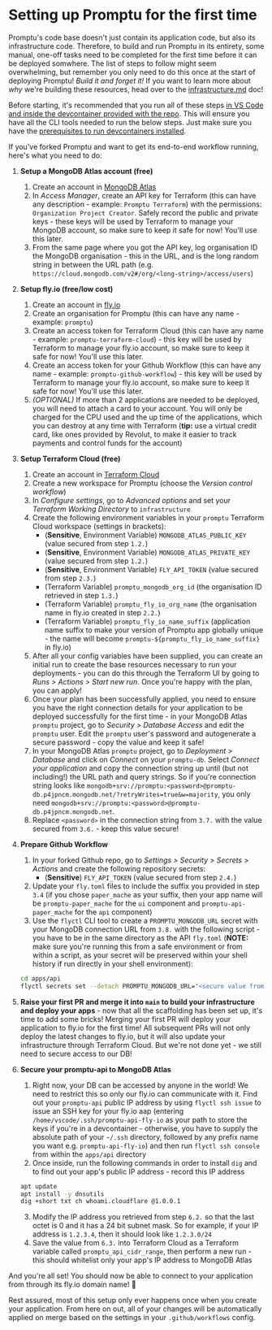 # Setting up Promptu for the first time

Promptu's code base doesn't just contain its application code, but also its infrastructure code. Therefore, to build and run Promptu in its entirety, some manual, one-off tasks need to be completed for the first time before it can be deployed somwhere. The list of steps to follow might seem overwhelming, but remember you only need to do this once at the start of deploying Promptu! _Build it and forget it!_ If you want to learn more about _why_ we're building these resources, head over to the [infrastructure.md](./infrastructure.md) doc!

Before starting, it's recommended that you run all of these steps [in VS Code and inside the devcontainer provided with the repo](https://code.visualstudio.com/docs/devcontainers/containers#_quick-start-open-an-existing-folder-in-a-container). This will ensure you have all the CLI tools needed to run the below steps. Just make sure you have the [prerequisites to run devcontainers installed](https://code.visualstudio.com/docs/devcontainers/containers#_installation).

If you've forked Promptu and want to get its end-to-end workflow running, here's what you need to do:

1. **Setup a MongoDB Atlas account (free)**
   1. Create an account in [MongoDB Atlas](https://www.mongodb.com/atlas/database)
   2. In _Access Manager_, create an API key for Terraform (this can have any description - example: `Promptu Terraform`) with the permissions: `Organization Project Creator`. Safely record the public and private keys - these keys will be used by Terraform to manage your MongoDB account, so make sure to keep it safe for now! You'll use this later.
   3. From the same page where you got the API key, log organisation ID the MongoDB organisation - this in the URL, and is the long random string in between the URL path (e.g. `https://cloud.mongodb.com/v2#/org/<long-string>/access/users`)
2. **Setup fly.io (free/low cost)**
   1. Create an account in [fly.io](https://fly.io/)
   2. Create an organisation for Promptu (this can have any name - example: `promptu`)
   3. Create an access token for Terraform Cloud (this can have any name - example: `promptu-terraform-cloud`) - this key will be used by Terraform to manage your fly.io account, so make sure to keep it safe for now! You'll use this later.
   4. Create an access token for your Github Workflow (this can have any name - example: `promptu-github-workflow`) - this key will be used by Terraform to manage your fly.io account, so make sure to keep it safe for now! You'll use this later.
   5. _(OPTIONAL)_ If more than 2 applications are needed to be deployed, you will need to attach a card to your account. You will only be charged for the CPU used and the up time of the applications, which you can destroy at any time with Terraform (**tip:** use a virtual credit card, like ones provided by Revolut, to make it easier to track payments and control funds for the account)
3. **Setup Terraform Cloud (free)**
   1. Create an account in [Terraform Cloud](https://cloud.hashicorp.com/products/terraform)
   2. Create a new workspace for Promptu (choose the _Version control workflow_)
   3. In _Configure settings_, go to _Advanced options_ and set your _Terraform Working Directory_ to `infrastructure`
   4. Create the following environment variables in your `promptu` Terraform Cloud workspace (settings in brackets):
      - (**Sensitive**, Environment Variable) `MONGODB_ATLAS_PUBLIC_KEY` (value secured from step `1.2.`)
      - (**Sensitive**, Environment Variable) `MONGODB_ATLAS_PRIVATE_KEY` (value secured from step `1.2.`)
      - (**Sensitive**, Environment Variable) `FLY_API_TOKEN` (value secured from step `2.3.`)
      - (Terraform Variable) `promptu_mongodb_org_id` (the organisation ID retrieved in step `1.3.`)
      - (Terraform Variable) `promptu_fly_io_org_name` (the organisation name in fly.io created in step `2.2.`)
      - (Terraform Variable) `promptu_fly_io_name_suffix` (application name suffix to make your version of Promptu app globally unique - the name will become `promptu-${promptu_fly_io_name_suffix}` in fly.io)
   5. After all your config variables have been supplied, you can create an initial run to create the base resources necessary to run your deployments - you can do this through the Terraform UI by going to _Runs > Actions > Start new run_. Once you're happy with the plan, you can apply!
   6. Once your plan has been successfully applied, you need to ensure you have the right connection details for your application to be deployed successfully for the first time - in your MongoDB Atlas `promptu` project, go to _Security > Database Access_ and edit the `promptu` user. Edit the `promptu` user's password and autogenerate a secure password - copy the value and keep it safe!
   7. In your MongoDB Atlas `promptu` project, go to _Deployment > Database_ and click on _Connect_ on your `promptu-db`. Select _Connect your application_ and copy the connection string up until (but not including!) the URL path and query strings. So if you're connection string looks like `mongodb+srv://promptu:<password>@promptu-db.p4jpncm.mongodb.net/?retryWrites=true&w=majority`, you only need `mongodb+srv://promptu:<password>@promptu-db.p4jpncm.mongodb.net`.
   8. Replace `<password>` in the connection string from `3.7.` with the value secured from `3.6.` - keep this value secure!

4. **Prepare Github Workflow**
   1. In your forked Github repo, go to _Settings > Security > Secrets > Actions_ and create the following repository secrets:
      - (**Sensitive**) `FLY_API_TOKEN` (value secured from step `2.4.`)
   2. Update your `fly.toml` files to include the suffix you provided in step `3.4` (if you chose `paper_mache` as your suffix, then your app name will be `promptu-paper_mache` for the `ui` component and `promptu-api-paper_mache` for the `api` component)
   3. Use the `flyctl` CLI tool to create a `PROMPTU_MONGODB_URL` secret with your MongoDB connection URL from `3.8.` with the following script - you have to be in the same directory as the API `fly.toml` (**NOTE:** make sure you're running this from a safe environment or from within a script, as your secret will be preserved within your shell history if run directly in your shell environment):
   ```sh
   cd apps/api
   flyctl secrets set --detach PROMPTU_MONGODB_URL="<secure value from 3.8.>"
   ```

5. **Raise your first PR and merge it into `main` to build your infrastructure and deploy your apps** - now that all the scaffolding has been set up, it's time to add some bricks! Merging your first PR will deploy your application to fly.io for the first time! All subsequent PRs will not only deploy the latest changes to fly.io, but it will also update your infrastructure through Terraform Cloud. But we're not done yet - we still need to secure access to our DB!
6. **Secure your promptu-api to MongoDB Atlas**
   1. Right now, your DB can be accessed by anyone in the world! We need to restrict this so only our fly.io can communicate with it. Find out your `promptu-api` public IP address by using `flyctl ssh issue` to issue an SSH key for your fly.io aap (entering `/home/vscode/.ssh/promptu-api-fly-io` as your path to store the keys if you're in a devcontainer - otherwise, you have to supply the absolute path of your `~/.ssh` directory, followed by any prefix name you want e.g. `promptu-api-fly-io`) and then run `flyctl ssh console` from within the `apps/api` directory
   2. Once inside, run the following commands in order to install `dig` and to find out your app's public IP address - record this IP address
   ```sh
   apt update
   apt install -y dnsutils
   dig +short txt ch whoami.cloudflare @1.0.0.1
   ```
   3. Modify the IP address you retrieved from step `6.2.` so that the last octet is 0 and it has a 24 bit subnet mask. So for example, if your IP address is `1.2.3.4`, then it should look like `1.2.3.0/24`
   4. Save the value from `6.3.` into Terraform Cloud as a Terraform variable called `promptu_api_cidr_range`, then perform a new run - this should whitelist only your app's IP address to MongoDB Atlas

And you're all set! You should now be able to connect to your application from through its fly.io domain name! 🚀

Rest assured, most of this setup only ever happens once when you create your application. From here on out, all of your changes will be automatically applied on merge based on the settings in your `.github/workflows` config.

